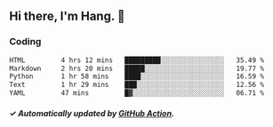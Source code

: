 ## Hi there, I'm Hang. 👋

### Coding

<!--START_SECTION:waka-->

```txt
HTML         4 hrs 12 mins   █████████░░░░░░░░░░░░░░░░   35.49 %
Markdown     2 hrs 20 mins   █████░░░░░░░░░░░░░░░░░░░░   19.77 %
Python       1 hr 58 mins    ████░░░░░░░░░░░░░░░░░░░░░   16.59 %
Text         1 hr 29 mins    ███░░░░░░░░░░░░░░░░░░░░░░   12.56 %
YAML         47 mins         █▓░░░░░░░░░░░░░░░░░░░░░░░   06.71 %
```

<!--END_SECTION:waka-->

##### ✓ Automatically updated by [GitHub Action](https://github.com/huhuhang/huhuhang/actions).
